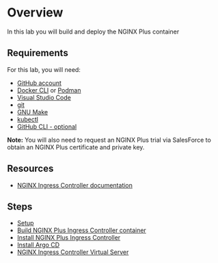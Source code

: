 # Overview

In this lab you will build and deploy the NGINX Plus container

## Requirements

For this lab, you will need:

- [GitHub account](https://github.com)
- [Docker CLI](https://docs.docker.com/engine/install/) or [Podman](https://podman.io/)
- [Visual Studio Code](https://code.visualstudio.com/)
- [git](https://git-scm.com/downloads)
- [GNU Make](https://www.gnu.org/software/make/)
- [kubectl](https://kubernetes.io/docs/tasks/tools/)
- [GitHub CLI - optional](https://cli.github.com/)

**Note:** You will also need to request an NGINX Plus trial via SalesForce to obtain an NGINX Plus certificate and private key.

## Resources

- [NGINX Ingress Controller documentation](https://docs.nginx.com/nginx-ingress-controller/)

## Steps

- [Setup](setup.md)
- [Build NGINX Plus Ingress Controller container](build_nic.md)
- [Install NGINX Plus Ingress Controller](install_nic.md)
- [Install Argo CD](argocd.md)
- [NGINX Ingress Controller Virtual Server](virtualserver.md)
